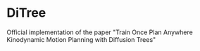 # DiTree
Official implementation of the paper "Train Once Plan Anywhere Kinodynamic Motion Planning with Diffusion Trees"
